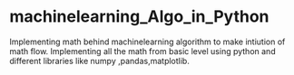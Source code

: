 # machinelearning_Algo_in_Python
Implementing math behind machinelearning algorithm to make intiution of math flow. 
Implementing all the math from basic level using python and different libraries like numpy ,pandas,matplotlib.

